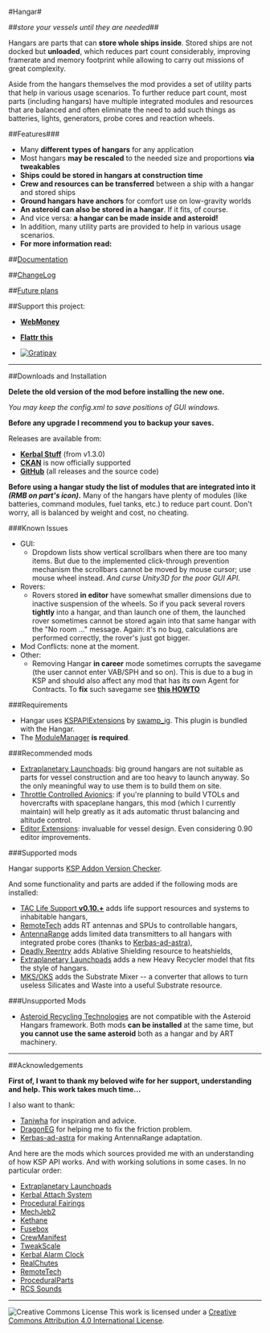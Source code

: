 #Hangar#

##_store your vessels until they are needed_##

Hangars are parts that can **store whole ships inside**. Stored ships are not docked but **unloaded**, which reduces part count considerably, improving framerate and memory footprint while allowing to carry out missions of great complexity.

Aside from the hangars themselves the mod provides a set of utility parts that help in various usage scenarios. To further reduce part count, most parts (including hangars) have multiple integrated modules and resources that are balanced and often eliminate the need to add such things as batteries, lights, generators, probe cores and reaction wheels.

##Features###

* Many **different types of hangars** for any application
* Most hangars **may be rescaled** to the needed size and proportions **via tweakables**
* **Ships could be stored in hangars at construction time**
* **Crew and resources can be transferred** between a ship with a hangar and stored ships
* **Ground hangars have anchors** for comfort use on low-gravity worlds
* **An asteroid can also be stored in a hangar**. If it fits, of course.
* And vice versa: **a hangar can be made inside and asteroid!**
* In addition, many utility parts are provided to help in various usage scenarios.
* **For more information read:**

##[Documentation](https://github.com/allista/hangar/wiki)

##[ChangeLog](https://github.com/allista/hangar/blob/master/ChangeLog.md)

##[Future plans](https://github.com/allista/hangar/milestones)

##Support this project:

* [**WebMoney**](https://funding.wmtransfer.com/hangar-ksp-plugin/donate)

* [**Flattr this**](https://flattr.com/submit/auto?user_id=allista&url=https%3A%2F%2Fgithub.com%2Fallista%2Fhangar)

* [![Gratipay](https://img.shields.io/gratipay/allista.svg)](https://gratipay.com/allista)

***

##Downloads and Installation

**Delete the old version of the mod before installing the new one.**

_You may keep the config.xml to save positions of GUI windows._

**Before any upgrade I recommend you to backup your saves.**

Releases are available from:

* [**Kerbal Stuff**](https://kerbalstuff.com/mod/270/Hangar) (from v1.3.0)
* [**CKAN**](https://github.com/KSP-CKAN/CKAN) is now officially supported
* [**GitHub**](https://github.com/allista/hangar/releases) (all releases and the source code)

**Before using a hangar study the list of modules that are integrated into it _(RMB on part's icon)_.**
Many of the hangars have plenty of modules (like batteries, command modules, fuel tanks, etc.) to reduce part count. Don't worry, all is balanced by weight and cost, no cheating.

###Known Issues
* GUI:
    * Dropdown lists show vertical scrollbars when there are too many items. But due to the implemented click-through prevention mechanism the scrollbars cannot be moved by mouse cursor; use mouse wheel instead. _And curse Unity3D for the poor GUI API._
* Rovers:
    * Rovers stored **in editor** have somewhat smaller dimensions due to inactive suspension of the wheels. So if you pack several rovers **tightly** into a hangar, and than launch one of them, the launched rover sometimes cannot be stored again into that same hangar with the "No room ..." message. Again: it's no bug, calculations are performed correctly, the rover's just got bigger.
* Mod Conflicts: none at the moment.
* Other:
    * Removing Hangar **in career** mode sometimes corrupts the savegame (the user cannot enter VAB/SPH and so on). This is due to a bug in KSP and should also affect any mod that has its own Agent for Contracts. To **fix** such savegame see [**this HOWTO**](https://github.com/allista/hangar/blob/master/SavegameFix-HOWTO.md)

###Requirements

* Hangar uses [KSPAPIExtensions](http://forum.kerbalspaceprogram.com/threads/81496) by [swamp_ig](http://forum.kerbalspaceprogram.com/members/100707-swamp_ig). This plugin is bundled with the Hangar.
* The [ModuleManager](http://forum.kerbalspaceprogram.com/threads/55219) **is required**.

###Recommended mods

* [Extraplanetary Launchpads](http://forum.kerbalspaceprogram.com/threads/59545): big ground hangars are not suitable as parts for vessel construction and are too heavy to launch anyway. So the only meaningful way to use them is to build them on site.
* [Throttle Controlled Avionics](https://kerbalstuff.com/mod/510/Throttle%20Controlled%20Avionics%20-%20Continued): if you're planning to build VTOLs and hovercrafts with spaceplane hangars, this mod (which I currently maintain) will help greatly as it ads automatic thrust balancing and altitude control.
* [Editor Extensions](http://forum.kerbalspaceprogram.com/threads/38768): invaluable for vessel design. Even considering 0.90 editor improvements.

###Supported mods

Hangar supports [KSP Addon Version Checker](http://forum.kerbalspaceprogram.com/threads/79745-0-24-2-KSP-AVC-Add-on-Version-Checker-Plugin-1-0-4-KSP-AVC-Online). 

And some functionality and parts are added if the following mods are installed:

* [TAC Life Support **v0.10.+**](http://forum.kerbalspaceprogram.com/threads/40667-0-25-TAC-Life-Support-v0-10-1-10Oct-No-Win64-Support) adds life support resources and systems to inhabitable hangars,
* [RemoteTech](http://forum.kerbalspaceprogram.com/threads/83305) adds RT antennas and SPUs to controllable hangars,
* [AntennaRange](http://forum.kerbalspaceprogram.com/threads/56440) adds limited data transmitters to all hangars with integrated probe cores (thanks to [Kerbas-ad-astra](https://github.com/Kerbas-ad-astra)),
* [Deadly Reentry](http://forum.kerbalspaceprogram.com/threads/54954) adds Ablative Shielding resource to heatshields,
* [Extraplanetary Launchpads](http://forum.kerbalspaceprogram.com/threads/59545) adds a new Heavy Recycler model that fits the style of hangars.
* [MKS/OKS](http://forum.kerbalspaceprogram.com/threads/79588) adds the Substrate Mixer -- a converter that allows to turn useless Silicates and Waste into a useful Substrate resource.

###Unsupported Mods
* [Asteroid Recycling Technologies](http://forum.kerbalspaceprogram.com/threads/91790) are not compatible with the Asteroid Hangars framework. Both mods **can be installed** at the same time, but **you cannot use the same asteroid** both as a hangar and by ART machinery.

***

##Acknowledgements

**First of, I want to thank my beloved wife for her support, understanding and help. This work takes much time...**

I also want to thank:

* [Taniwha](https://github.com/taniwha-qf) for inspiration and advice.
* [DragonEG](http://forum.kerbalspaceprogram.com/members/20077-DragonEG) for helping me to fix the friction problem.
* [Kerbas-ad-astra](https://github.com/Kerbas-ad-astra) for making AntennaRange adaptation.

And here are the mods which sources provided me with an understanding of how KSP API works. And with working solutions in some cases. In no particular order:

* [Extraplanetary Launchpads](http://forum.kerbalspaceprogram.com/threads/59545)
* [Kerbal Attach System](http://forum.kerbalspaceprogram.com/threads/53134-Kerbal-Attachment-System-%28KAS%29-0-4-7-Pipes-as-fuel-lines-and-even-fewer-explosions!)
* [Procedural Fairings](http://forum.kerbalspaceprogram.com/threads/39512)
* [MechJeb2](http://forum.kerbalspaceprogram.com/threads/12384)
* [Kethane](http://forum.kerbalspaceprogram.com/threads/23979)
* [Fusebox](http://forum.kerbalspaceprogram.com/threads/50077-0-23-5-Fusebox-electric-charge-tracker-and-build-helper-1-0-released-12-07-14)
* [CrewManifest](http://forum.kerbalspaceprogram.com/threads/60936)
* [TweakScale](http://forum.kerbalspaceprogram.com/threads/80234)
* [Kerbal Alarm Clock](http://forum.kerbalspaceprogram.com/threads/24786)
* [RealChutes](http://forum.kerbalspaceprogram.com/threads/57988)
* [RemoteTech](http://forum.kerbalspaceprogram.com/threads/83305)
* [ProceduralParts](http://forum.kerbalspaceprogram.com/threads/70676-WIP-Procedural-Parts-The-next-phase-of-Stretchy-SRBs)
* [RCS Sounds](http://forum.kerbalspaceprogram.com/threads/52896)

***

![Creative Commons License](http://i.creativecommons.org/l/by/4.0/88x31.png)
This work is licensed under a [Creative Commons Attribution 4.0 International License](http://creativecommons.org/licenses/by/4.0/).